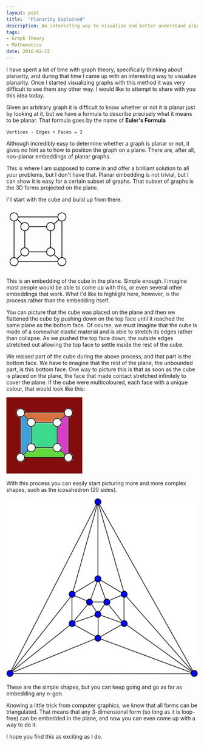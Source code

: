 ```yaml
---
layout: post
title:  "Planarity Explained"
description: An interesting way to visualize and better understand planarity from graph theory
tags:
- Graph Theory
- Mathematics
date: 2016-02-15
---
```


I have spent a lot of time with graph theory, specifically thinking about planarity, and during that time I came up with an interesting way to visualize planarity. Once I started visualizing graphs with this method it was very difficult to see them any other way. I would like to attempt to share with you this idea today.

Given an arbitrary graph it is difficult to know whether or not it is planar just by looking at it, but we have a formula to describe precisely what it means to be planar. That formula goes by the name of **Euler's Formula**

```
Vertices - Edges + Faces = 2
```

Although incredibly easy to determine whether a graph is planar or not, it gives no hint as to how to position the graph on a plane. There are, after all, non-planar embeddings of planar graphs.

This is where I am supposed to come in and offer a brilliant solution to all your problems, but I don't have that. Planar embedding is not trivial, but I can show it is easy for a certain subset of graphs. That subset of graphs is the 3D forms projected on the plane.

I'll start with the cube and build up from there.

![A planar embedding of a cube](/images/posts/planar-cube.png)

This is an embedding of the cube in the plane. Simple enough. I imagine most people would be able to come up with this, or even several other embeddings that work. What I'd like to highlight here, however, is the process rather than the embedding itself.

You can picture that the cube was placed on the plane and then we flattened the cube by pushing down on the top face until it reached the same plane as the bottom face. Of course, we must imagine that the cube is made of a somewhat elastic material and is able to stretch its edges rather than collapse. As we pushed the top face down, the outside edges stretched out allowing the top face to settle inside the rest of the cube.

We missed part of the cube during the above process, and that part is the bottom face. We have to imagine that the rest of the plane, the unbounded part, is this bottom face. One way to picture this is that as soon as the cube is placed on the plane, the face that made contact stretched infinitely to cover the plane. If the cube were multicoloured, each face with a unique colour, that would look like this:

![A planar embedding of multicoloured cube](/images/posts/planar-cube-coloured.png)

With this process you can easily start picturing more and more complex shapes, such as the icosahedron (20 sides).

![A planar icosahedron](/images/posts/planar-icosahedron.png)

These are the simple shapes, but you can keep going and go as far as embedding any n-gon.

Knowing a little trick from computer graphics, we know that all forms can be triangulated. That means that any 3-dimensional form (so long as it is loop-free) can be embedded in the plane, and now you can even come up with a way to do it.

I hope you find this as exciting as I do.
